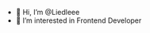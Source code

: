 - 👋 Hi, I’m @Liedleee
- 👀 I’m interested in Frontend Developer


<!---
Liedleee/Liedleee is a ✨ special ✨ repository because its `README.md` (this file) appears on your GitHub profile.
You can click the Preview link to take a look at your changes.
--->
